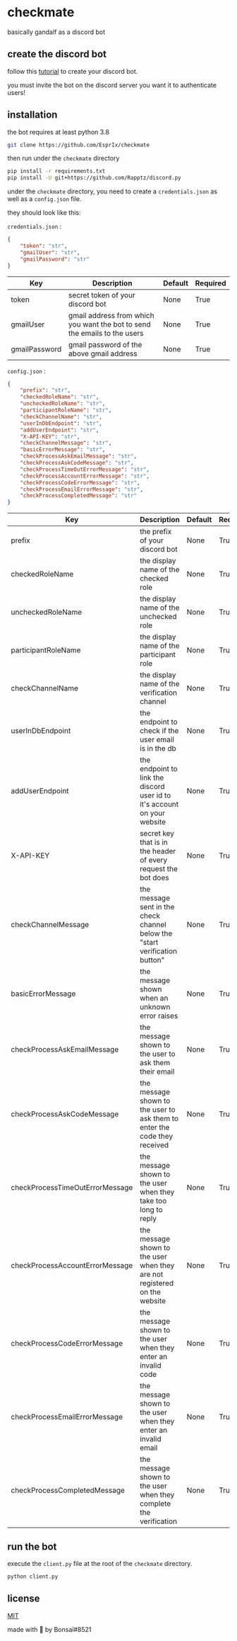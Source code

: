 # checkmate

basically gandalf as a discord bot

## create the discord bot

follow this [tutorial](https://discordpy.readthedocs.io/en/stable/discord.html) to create your discord bot.

you must invite the bot on the discord server you want it to authenticate users!

## installation

the bot requires at least python 3.8

```bash
git clone https://github.com/EsprIx/checkmate
```

then run under the `checkmate` directory

```bash
pip install -r requirements.txt
pip install -U git+https://github.com/Rapptz/discord.py
```

under the `checkmate` directory, you need to create a `credentials.json` as well as a `config.json` file.

they should look like this:

`credentials.json` :

```json
{
    "token": "str",
    "gmailUser": "str",
    "gmailPassword": "str"
}
```

| Key           | Description                                                               | Default | Required |
| ------------- | ------------------------------------------------------------------------- | ------- | -------- |
| token         | secret token of your discord bot                                          | None    | True     |
| gmailUser     | gmail address from which you want the bot to send the emails to the users | None    | True     |
| gmailPassword | gmail password of the above gmail address                                 | None    | True     |

`config.json` :

```json
{
    "prefix": "str",
    "checkedRoleName": "str",
    "uncheckedRoleName": "str",
    "participantRoleName": "str",
    "checkChannelName": "str",
    "userInDbEndpoint": "str",
    "addUserEndpoint": "str",
    "X-API-KEY": "str",
    "checkChannelMessage": "str",
    "basicErrorMessage": "str",
    "checkProcessAskEmailMessage": "str",
    "checkProcessAskCodeMessage": "str",
    "checkProcessTimeOutErrorMessage": "str",
    "checkProcessAccountErrorMessage": "str",
    "checkProcessCodeErrorMessage": "str",
    "checkProcessEmailErrorMessage": "str",
    "checkProcessCompletedMessage": "str"
}
```

| Key                             | Description                                                                 | Default | Required |
| ------------------------------- | --------------------------------------------------------------------------- | ------- | -------- |
| prefix                          | the prefix of your discord bot                                              | None    | True     |
| checkedRoleName                 | the display name of the checked role                                        | None    | True     |
| uncheckedRoleName               | the display name of the unchecked role                                      | None    | True     |
| participantRoleName             | the display name of the participant role                                    | None    | True     |
| checkChannelName                | the display name of the verification channel                                | None    | True     |
| userInDbEndpoint                | the endpoint to check if the user email is in the db                        | None    | True     |
| addUserEndpoint                 | the endpoint to link the discord user id to it's account on your website    | None    | True     |
| X-API-KEY                       | secret key that is in the header of every request the bot does              | None    | True     |
| checkChannelMessage             | the message sent in the check channel below the "start verification button" | None    | True     |
| basicErrorMessage               | the message shown when an unknown error raises                              | None    | True     |
| checkProcessAskEmailMessage     | the message shown to the user to ask them their email                       | None    | True     |
| checkProcessAskCodeMessage      | the message shown to the user to ask them to enter the code they received   | None    | True     |
| checkProcessTimeOutErrorMessage | the message shown to the user when they take too long to reply              | None    | True     |
| checkProcessAccountErrorMessage | the message shown to the user when they are not registered on the website   | None    | True     |
| checkProcessCodeErrorMessage    | the message shown to the user when they enter an invalid code               | None    | True     |
| checkProcessEmailErrorMessage   | the message shown to the user when they enter an invalid email              | None    | True     |
| checkProcessCompletedMessage    | the message shown to the user when they complete the verification           | None    | True     |

## run the bot

execute the `client.py` file at the root of the `checkmate` directory.

```bash
python client.py
```

## license

[MIT](https://choosealicense.com/licenses/mit/)

made with 🤍 by Bonsaï#8521
